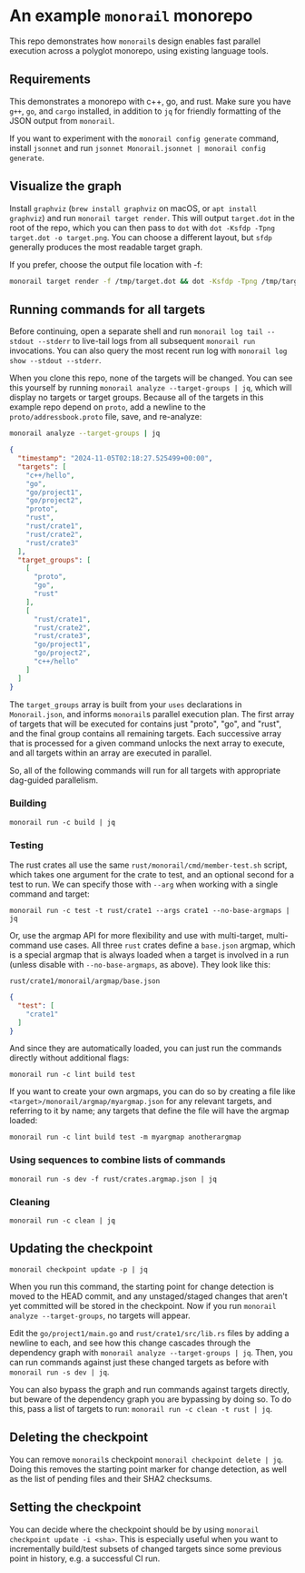 # An example `monorail` monorepo

This repo demonstrates how `monorail`s design enables fast parallel execution across a polyglot monorepo, using existing language tools.

## Requirements

This demonstrates a monorepo with c++, go, and rust. Make sure you have `g++`, `go`, and `cargo` installed, in addition to `jq` for friendly formatting of the JSON output from `monorail`.

If you want to experiment with the `monorail config generate` command, install `jsonnet` and run `jsonnet Monorail.jsonnet | monorail config generate`.

## Visualize the graph

Install `graphviz` (`brew install graphviz` on macOS, or `apt install graphviz`) and run `monorail target render`. This will output `target.dot` in the root of the repo, which you can then pass to `dot` with `dot -Ksfdp -Tpng target.dot -o target.png`. You can choose a different layout, but `sfdp` generally produces the most readable target graph.

If you prefer, choose the output file location with -f:

```sh
monorail target render -f /tmp/target.dot && dot -Ksfdp -Tpng /tmp/target.dot -o /tmp/target.png
```

## Running commands for all targets

Before continuing, open a separate shell and run `monorail log tail --stdout --stderr` to live-tail logs from all subsequent `monorail run` invocations. You can also query the most recent run log with `monorail log show --stdout --stderr`.

When you clone this repo, none of the targets will be changed. You can see this yourself by running `monorail analyze --target-groups | jq`, which will display no targets or target groups. Because all of the targets in this example repo depend on `proto`, add a newline to the `proto/addressbook.proto` file, save, and re-analyze:

```sh
monorail analyze --target-groups | jq
```
```json
{
  "timestamp": "2024-11-05T02:18:27.525499+00:00",
  "targets": [
    "c++/hello",
    "go",
    "go/project1",
    "go/project2",
    "proto",
    "rust",
    "rust/crate1",
    "rust/crate2",
    "rust/crate3"
  ],
  "target_groups": [
    [
      "proto",
      "go",
      "rust"
    ],
    [
      "rust/crate1",
      "rust/crate2",
      "rust/crate3",
      "go/project1",
      "go/project2",
      "c++/hello"
    ]
  ]
}
```

The `target_groups` array is built from your `uses` declarations in `Monorail.json`, and informs `monorail`s parallel execution plan. The first array of targets that will be executed for contains just "proto", "go", and "rust", and the final group contains all remaining targets. Each successive array that is processed for a given command unlocks the next array to execute, and all targets within an array are executed in parallel.

So, all of the following commands will run for all targets with appropriate dag-guided parallelism.

### Building

`monorail run -c build | jq`

### Testing

The rust crates all use the same `rust/monorail/cmd/member-test.sh` script, which takes one argument for the crate to test, and an optional second for a test to run. We can specify those with `--arg` when working with a single command and target:

`monorail run -c test -t rust/crate1 --args crate1 --no-base-argmaps | jq`

Or, use the argmap API for more flexibility and use with multi-target, multi-command use cases. All three `rust` crates define a `base.json` argmap, which is a special argmap that is always loaded when a target is involved in a run (unless disable with `--no-base-argmaps`, as above). They look like this:

`rust/crate1/monorail/argmap/base.json`
```json
{
  "test": [
    "crate1"
  ]
}
```

And since they are automatically loaded, you can just run the commands directly without additional flags:

`monorail run -c lint build test`

If you want to create your own argmaps, you can do so by creating a file like `<target>/monorail/argmap/myargmap.json` for any relevant targets, and referring to it by name; any targets that define the file will have the argmap loaded:

`monorail run -c lint build test -m myargmap anotherargmap`

### Using sequences to combine lists of commands

`monorail run -s dev -f rust/crates.argmap.json | jq`

### Cleaning

`monorail run -c clean | jq`

## Updating the checkpoint

`monorail checkpoint update -p | jq`

When you run this command, the starting point for change detection is moved to the HEAD commit, and any unstaged/staged changes that aren't yet committed will be stored in the checkpoint. Now if you run `monorail analyze --target-groups`, no targets will appear.

Edit the `go/project1/main.go` and `rust/crate1/src/lib.rs` files by adding a newline to each, and see how this change cascades through the dependency graph with `monorail analyze --target-groups | jq`. Then, you can run commands against just these changed targets as before with `monorail run -s dev | jq`.

You can also bypass the graph and run commands against targets directly, but beware of the dependency graph you are bypassing by doing so. To do this, pass a list of targets to run: `monorail run -c clean -t rust | jq`.

## Deleting the checkpoint

You can remove `monorail`s checkpoint `monorail checkpoint delete | jq`. Doing this removes the starting point marker for change detection, as well as the list of pending files and their SHA2 checksums.

## Setting the checkpoint

You can decide where the checkpoint should be by using `monorail checkpoint update -i <sha>`. This is especially useful when you want to incrementally build/test subsets of changed targets since some previous point in history, e.g. a successful CI run.
